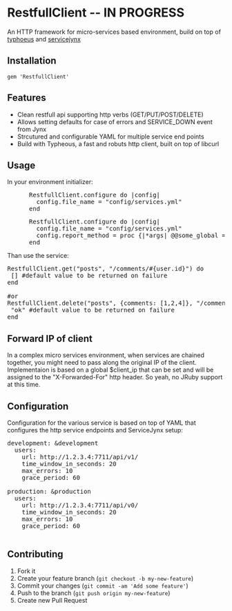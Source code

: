 # RestfullClient  -- IN PROGRESS

An HTTP framework for micro-services based environment, build on top of [typhoeus](https://github.com/typhoeus/typhoeus) and [servicejynx](https://github.com/AvnerCohen/service-jynx)

## Installation


    gem 'RestfullClient'

## Features

* Clean restfull api supporting http verbs (GET/PUT/POST/DELETE)
* Allows setting defaults for case of errors and SERVICE_DOWN event from Jynx
* Strcutured and configurable YAML for multiple service end points
* Build with Typheous, a fast and robuts http client, built on top of libcurl


## Usage

In your environment initializer:

<pre>
      RestfullClient.configure do |config|
        config.file_name = "config/services.yml"
      end
</pre>



<pre>
      RestfullClient.configure do |config|
        config.file_name = "config/services.yml"
        config.report_method = proc {|*args| @@some_global = *args }
      end
</pre>

Than use the service:

<pre>
RestfullClient.get("posts", "/comments/#{user.id}") do
 [] #default value to be returned on failure
end

#or
RestfullClient.delete("posts", {comments: [1,2,4]}, "/comments/#{some_id}") do
 "ok" #default value to be returned on failure
end
</pre>

## Forward IP of client
In a complex micro services environment, when services are chained together, you might need to pass along the original IP of the client.
Implementaion is based on a global $client_ip that can be set and will be assigned to the "X-Forwarded-For" http header.
So yeah, no JRuby support at this time.

## Configuration

Configuration for the various service is based on top of YAML that configures the http service endpoints and ServiceJynx setup:

<pre>
development: &development
  users:
    url: http://1.2.3.4:7711/api/v1/
    time_window_in_seconds: 20
    max_errors: 10
    grace_period: 60    

production: &production
  users:
    url: http://1.2.3.4:7711/api/v0/
    time_window_in_seconds: 20
    max_errors: 10
    grace_period: 60    

</pre>


## Contributing

1. Fork it
2. Create your feature branch (`git checkout -b my-new-feature`)
3. Commit your changes (`git commit -am 'Add some feature'`)
4. Push to the branch (`git push origin my-new-feature`)
5. Create new Pull Request
